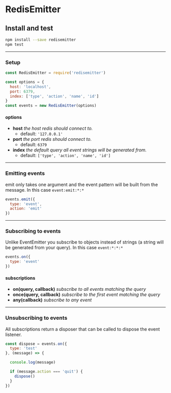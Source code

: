 # RedisEmitter


## Install and test
```bash
npm install --save redisemitter
npm test
```

<hr>

### Setup
```javascript
const RedisEmitter = require('redisemitter')

const options = {
  host: 'localhost',
  port: 6379,
  index: ['type', 'action', 'name', 'id']
}
const events = new RedisEmitter(options)
```

#### options
* **host** _the host redis should connect to._
  * default: `'127.0.0.1'`
* **port** _the port redis should connect to._
  * default: `6379`
* **index** _the default query all event strings will be generated from._
  * default: `['type', 'action', 'name', 'id']`

<hr>

### Emitting events
emit only takes one argument and the event pattern will be built from the message. In this case `event:emit:*:*`
```javascript
events.emit({
  type: 'event',
  action: 'emit'
})
```
<hr>

### Subscribing to events

Unlike EventEmitter you subscribe to objects instead of strings (a string will be generated from your query). In this case `event:*:*:*`
```javascript
events.on({
  type: 'event'
})
```

#### subscriptions
* **on(query, callback)** _subscribe to all events matching the query_
* **once(query, callback)** _subscribe to the first event matching the query_
* **any(callback)** _subscribe to any event_

<hr>

### Unsubscribing to events
All subscriptions return a disposer that can be called to dispose the event listener.
```javascript
const dispose = events.on({
  type: 'test'
}, (message) => {

  console.log(message)

  if (message.action === 'quit') {
    dispose()
  }
})
```
